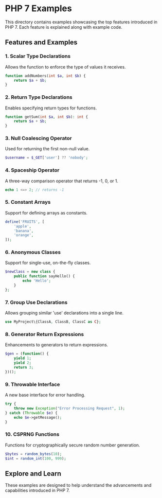 
# PHP 7 Examples

This directory contains examples showcasing the top features introduced in PHP 7. Each feature is explained along with example code.

## Features and Examples

### 1. Scalar Type Declarations
Allows the function to enforce the type of values it receives.
```php
function addNumbers(int $a, int $b) {
    return $a + $b;
}
```

### 2. Return Type Declarations
Enables specifying return types for functions.
```php
function getSum(int $a, int $b): int {
    return $a + $b;
}
```

### 3. Null Coalescing Operator
Used for returning the first non-null value.
```php
$username = $_GET['user'] ?? 'nobody';
```

### 4. Spaceship Operator
A three-way comparison operator that returns -1, 0, or 1.
```php
echo 1 <=> 2; // returns -1
```

### 5. Constant Arrays
Support for defining arrays as constants.
```php
define('FRUITS', [
    'apple',
    'banana',
    'orange',
]);
```

### 6. Anonymous Classes
Support for single-use, on-the-fly classes.
```php
$newClass = new class {
    public function sayHello() {
        echo 'Hello';
    }
};
```

### 7. Group Use Declarations
Allows grouping similar 'use' declarations into a single line.
```php
use MyProject\{ClassA, ClassB, ClassC as C};
```

### 8. Generator Return Expressions
Enhancements to generators to return expressions.
```php
$gen = (function() {
    yield 1;
    yield 2;
    return 3;
})();
```

### 9. Throwable Interface
A new base interface for error handling.
```php
try {
    throw new Exception("Error Processing Request", 1);
} catch (Throwable $e) {
    echo $e->getMessage();
}
```

### 10. CSPRNG Functions
Functions for cryptographically secure random number generation.
```php
$bytes = random_bytes(10);
$int = random_int(100, 999);
```

## Explore and Learn
These examples are designed to help understand the advancements and capabilities introduced in PHP 7.
